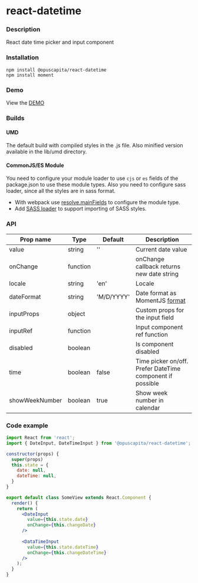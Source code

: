 # react-datetime

### Description
React date time picker and input component

### Installation
```
npm install @opuscapita/react-datetime
npm install moment
```

### Demo
View the [DEMO](https://opuscapita.github.io/react-datetime)

### Builds
#### UMD
The default build with compiled styles in the .js file. Also minified version available in the lib/umd directory.
#### CommonJS/ES Module
You need to configure your module loader to use `cjs` or `es` fields of the package.json to use these module types.
Also you need to configure sass loader, since all the styles are in sass format.
* With webpack use [resolve.mainFields](https://webpack.js.org/configuration/resolve/#resolve-mainfields) to configure the module type.
* Add [SASS loader](https://github.com/webpack-contrib/sass-loader) to support importing of SASS styles.

### API
| Prop name                | Type     | Default       | Description                               |
| ------------------------ | ---------| ------------- | ----------------------------------------- |
| value                    | string   | ''            | Current date value                        |
| onChange                 | function |               | onChange callback returns new date string |
| locale                   | string   | 'en'          | Locale                                    |
| dateFormat               | string   | 'M/D/YYYY'    | Date format as MomentJS [format](https://momentjs.com/docs/#/displaying/format) |
| inputProps               | object   |               | Custom props for the input field          |
| inputRef                 | function |               | Input component ref function              |
| disabled                 | boolean  |               | Is component disabled                     |
| time                     | boolean  | false         | Time picker on/off. Prefer DateTime component if possible                        |
| showWeekNumber           | boolean  | true          | Show week number in calendar              |

### Code example

```jsx
import React from 'react';
import { DateInput, DateTimeInput } from '@opuscapita/react-datetime';

constructor(props) {
  super(props)
  this.state = {
    date: null,
    dateTime: null,
  }
}

export default class SomeView extends React.Component {
  render() {
    return (
      <DateInput
        value={this.state.date}
        onChange={this.changeDate}
      />
      
      <DataTimeInput
        value={this.state.dateTime}
        onChange={this.changeDateTime}
      />
    );
  }
}
```
